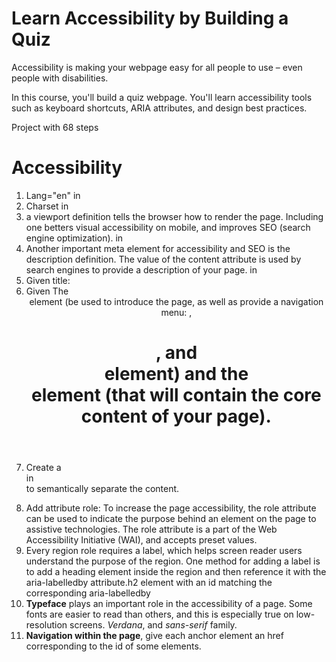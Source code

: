 # Learn Accessibility by Building a Quiz

Accessibility is making your webpage easy for all people to use – even people with disabilities.

In this course, you'll build a quiz webpage. You'll learn accessibility tools such as keyboard shortcuts, ARIA attributes, and design best practices.

Project with 68 steps

# Accessibility
1. Lang="en" in <html>
2. Charset in <meta charset="UTF-8">
3. a viewport definition tells the browser how to render the page. Including one betters visual accessibility on mobile, and improves SEO (search engine optimization). in <meta name="viewport" content="width=device-width, initial-scale=1.0">
4. Another important meta element for accessibility and SEO is the description definition. The value of the content attribute is used by search engines to provide a description of your page. in <meta name="description" content="Lear html accessibility quiz">
5. Given title: <title>Accessibility: Building a Quiz</title>
6. Given The <header> element (be used to introduce the page, as well as provide a navigation menu:  <img>, <h1>, and <nav> element) and the <main> element (that will contain the core content of your page).
7. Create a <section> in <form> to semantically separate the content.
8. Add attribute role: To increase the page accessibility, the role attribute can be used to indicate the purpose behind an element on the page to assistive technologies. The role attribute is a part of the Web Accessibility Initiative (WAI), and accepts preset values.
9. Every region role requires a label, which helps screen reader users understand the purpose of the region. One method for adding a label is to add a heading element inside the region and then reference it with the aria-labelledby attribute.h2 element with an id matching the corresponding aria-labelledby
10. **Typeface** plays an important role in the accessibility of a page. Some fonts are easier to read than others, and this is especially true on low-resolution screens. *Verdana*, and *sans-serif* family.
11. **Navigation within the page**, give each anchor element an href corresponding to the id of some elements.